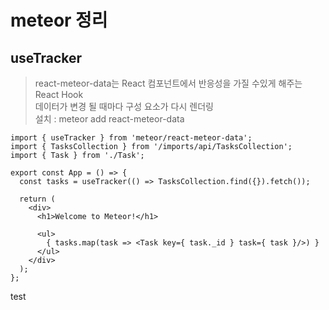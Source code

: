 # meteor 정리
 
## useTracker
> react-meteor-data는 React 컴포넌트에서 반응성을 가질 수있게 해주는 React Hook <br/> 데이터가 변경 될 때마다 구성 요소가 다시 렌더링<br/>
> 설치 : meteor add react-meteor-data

``` import React from 'react';
import { useTracker } from 'meteor/react-meteor-data';
import { TasksCollection } from '/imports/api/TasksCollection';
import { Task } from './Task';
 
export const App = () => {
  const tasks = useTracker(() => TasksCollection.find({}).fetch());
 
  return (
    <div>
      <h1>Welcome to Meteor!</h1>
 
      <ul>
        { tasks.map(task => <Task key={ task._id } task={ task }/>) }
      </ul>
    </div>
  );
}; 
```
test